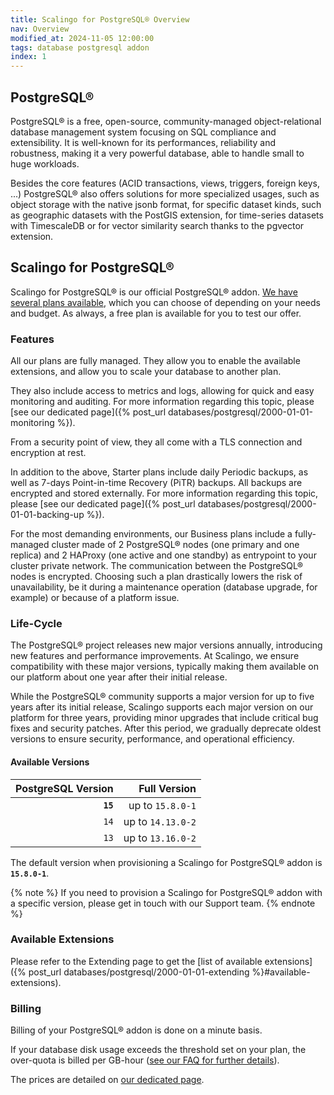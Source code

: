 ```yaml
---
title: Scalingo for PostgreSQL® Overview
nav: Overview
modified_at: 2024-11-05 12:00:00
tags: database postgresql addon
index: 1
---
```


## PostgreSQL®

PostgreSQL® is a free, open-source, community-managed object-relational
database management system focusing on SQL compliance and extensibility. It is
well-known for its performances, reliability and robustness, making it a very
powerful database, able to handle small to huge workloads.

Besides the core features (ACID transactions, views, triggers, foreign keys,
...) PostgreSQL® also offers solutions for more specialized usages, such as
object storage with the native jsonb format, for specific dataset kinds,
such as geographic datasets with the PostGIS extension, for time-series
datasets with TimescaleDB or for vector similarity search thanks to the
pgvector extension.


## Scalingo for PostgreSQL®

Scalingo for PostgreSQL® is our official PostgreSQL® addon. [We have several
plans available](https://scalingo.com/databases/postgresql#database-compare),
which you can choose of depending on your needs and budget. As always, a free
plan is available for you to test our offer.

### Features

All our plans are fully managed. They allow you to enable the available
extensions, and allow you to scale your database to another plan.

They also include access to metrics and logs, allowing for quick and easy
monitoring and auditing. For more information regarding this topic, please [see
our dedicated page]({% post_url databases/postgresql/2000-01-01-monitoring %}).

From a security point of view, they all come with a TLS connection and
encryption at rest.

In addition to the above, Starter plans include daily Periodic backups, as
well as 7-days Point-in-time Recovery (PiTR) backups. All backups are encrypted
and stored externally. For more information regarding this topic, please
[see our dedicated page]({% post_url databases/postgresql/2000-01-01-backing-up %}).

For the most demanding environments, our Business plans include a fully-managed
cluster made of 2 PostgreSQL® nodes (one primary and one replica) and 2 HAProxy
(one active and one standby) as entrypoint to your cluster private network.
The communication between the PostgreSQL® nodes is encrypted. Choosing such a
plan drastically lowers the risk of unavailability, be it during a maintenance
operation (database upgrade, for example) or because of a platform issue.

### Life-Cycle

The PostgreSQL® project releases new major versions annually, introducing new
features and performance improvements. At Scalingo, we ensure compatibility
with these major versions, typically making them available on our platform
about one year after their initial release.

While the PostgreSQL® community supports a major version for up to five years
after its initial release, Scalingo supports each major version on our platform
for three years, providing minor upgrades that include critical bug fixes and
security patches. After this period, we gradually deprecate oldest versions to
ensure security, performance, and operational efficiency.

#### Available Versions

| PostgreSQL Version  | Full Version      |
| ------------------: | ----------------: |
| **`15`**            | up to `15.8.0-1`  |
| `14`                | up to `14.13.0-2` |
| `13`                | up to `13.16.0-2` |

The default version when provisioning a Scalingo for PostgreSQL® addon is
**`15.8.0-1`**.

{% note %}
If you need to provision a Scalingo for PostgreSQL® addon with a specific
version, please get in touch with our Support team.
{% endnote %}

### Available Extensions

Please refer to the Extending page to get the [list of available extensions]({% post_url databases/postgresql/2000-01-01-extending %}#available-extensions).

### Billing

Billing of your PostgreSQL® addon is done on a minute basis.

If your database disk usage exceeds the threshold set on your plan, the
over-quota is billed per GB-hour ([see our FAQ for further details](https://scalingo.com/databases/postgresql)).

The prices are detailed on [our dedicated page](https://scalingo.com/databases/postgresql).
